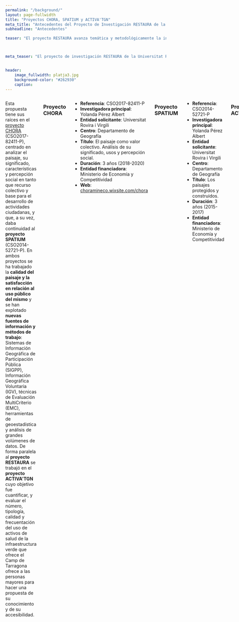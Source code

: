 ```yaml
---
permalink: "/background/"
layout: page-fullwidth
title: "Proyectos CHORA, SPATIUM y ACTIVA'TGN"
meta_title: "Antecedentes del Proyecto de Investigación RESTAURA de la URV: Proyecto CHORA y Proyecto SPATIUM"
subheadline: "Antecedentes"

teaser: "El proyecto RESTAURA avanza temática y metodológicamente la investigación realizada por el equipo en el sexenio 2015-2020, primero en el marco del <b>proyecto SPATIUM</b> (CSO2014-52721-P) y después en el del <b>proyecto CHORA</b> (CSO2017-82411-P). Paralelamente se trabajó en el <b>proyecto ACTIVA'TGN<b/> cofinanciado por la Diputación de Tarragona y la Universitat Rovira i Virgili." 



meta_teaser: "El proyecto de investigación RESTAURA de la Universitat Rovira i Virgili (URV) avanza temática y metodológicamente la investigación realizada en los proyectos CHORA y SPATIUM"


header:
    image_fullwidth: platja3.jpg
    background-color: "#262930"
    caption: 
---
```


<!--more-->

<div class="row">
<div class="medium-4 medium-push-8 columns" markdown="1">

</div><!-- /.medium-4.columns -->



<div class="medium-8 medium-pull-4 columns" markdown="1">


 

Esta propuesta tiene sus raíces en el [proyecto CHORA](https://choramineco.wixsite.com/chora) (CSO2017-82411-P), centrado en analizar el paisaje, su significado, características y percepción social en tanto que recurso colectivo y base para el desarrollo de actividades ciudadanas, y que, a su vez, daba continuidad al __proyecto SPATIUM__ (CSO2014-52721-P). En ambos proyectos se ha trabajado la __calidad del paisaje y la satisfacción en relación al uso público del mismo__ y se han explotado __nuevas fuentes de información y métodos de trabajo__: Sistemas de Información Geográfica de Participación Pública (SIGPP), Información Geográfica Voluntaria (IGV), técnicas de Evaluación MultiCriterio (EMC), herramientas de geoestadística y análisis de grandes volúmenes de datos. De forma paralela al __proyecto RESTAURA__ se trabajó en el __proyecto ACTIVA'TGN__ cuyo objetivo fue cuantificar, y evaluar el número, tipología, calidad y frecuentación del uso de activos de salud de la infraestructura verde que ofrece el Camp de Tarragona ofrece a las personas mayores para hacer una propuesta de su conocimiento y de su accesibilidad.

### Proyecto CHORA
- __Referencia__: CSO2017-82411-P
- __Investigadora principal__: Yolanda Pérez Albert
- __Entidad solicitante__: Universitat Rovira i Virgili
- __Centro__: Departamento de Geografía
- __Título__: El paisaje como valor colectivo. Análisis de su significado, usos y percepción social.
- __Duración__: 3 años (2018-2020)
- __Entidad financiadora__: Ministerio de Economía y Competitividad
- __Web__: [choramineco.wixsite.com/chora](https://choramineco.wixsite.com/chora)
  
### Proyecto SPATIUM  
- __Referencia__: CSO2014-52721-P
- __Investigadora principal__: Yolanda Pérez Albert
- __Entidad solicitante__: Universitat Rovira i Virgili
- __Centro__: Departamento de Geografía
- __Título__: Los paisajes protegidos y construidos.
- __Duración__: 3 años (2015-2017)
- __Entidad financiadora__: Ministerio de Economía y Competitividad

### Proyecto ACTIVA'TGN
- __Investigador principal__: Joan Alberich González
- __Entidad solicitante__: Universitat Rovira i Virgili
- __Centro__: Departamento de Geografía
- __Título__: Evaluación de los activos de salud para las personas mayores de la infraestructura verde de la ciudad de Tarragona.
- __Duración__: 1 año (2022)
- __Entidad financiadora__: Diputación de Tarragona y Universitat Rovira i Virgili
    
    
El __Proyecto RESTAURA__, introduce __tres novedades__ que suponen un avance del conocimiento: en primer lugar, se aborda el __estudio multidisciplinar de los SEC en zonas periurbanas industriales__, en concreto en áreas con presencia de clúster petroquímicos; en segundo lugar, se incorpora la dimensión de la __salutogénesis__, es decir, se tienen en cuenta los activos de salud o factores que apoyan la salud y el bienestar; y, por último, se integra la __diversidad social__ a través de la perspectiva de género y del envejecimiento activo. 


![gente mayor de excursión](/restaura/images/lorito.jpg)

</div><!-- /.medium-8.columns -->
</div><!-- /.row -->

